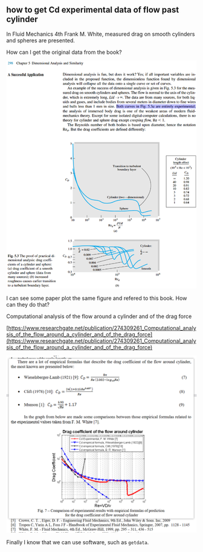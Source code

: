 ## how to get Cd experimental data of flow past cylinder

In Fluid Mechanics 4th Frank M. White,  measured drag on smooth cylinders and spheres are presented.

How can I get the original data from the book?

![](./Fluid_Mechanics_4th_Frank_M._White_Cd_experimental.png)

I can see some paper plot the same figure and refered to this book. How can they do that?

Computational analysis of the flow around a cylinder and of the drag force

[https://www.researchgate.net/publication/274309261_Computational_analysis_of_the_flow_around_a_cylinder_and_of_the_drag_force](https://www.researchgate.net/publication/274309261_Computational_analysis_of_the_flow_around_a_cylinder_and_of_the_drag_force)

![alt text](./Computational_analysis_of_the_flow_around_a_cylinder_and_of_the_drag_force.png)

Finally I know that we can use software, such as `getdata`.